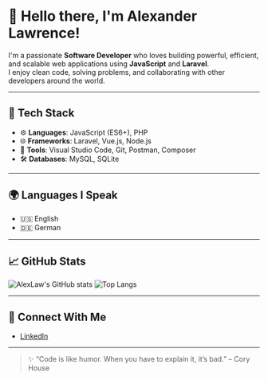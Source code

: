 # 👋 Hello there, I'm Alexander Lawrence!

I'm a passionate **Software Developer** who loves building powerful, efficient, and scalable web applications using **JavaScript** and **Laravel**.  
I enjoy clean code, solving problems, and collaborating with other developers around the world.

---

## 🧰 Tech Stack

- ⚙️ **Languages**: JavaScript (ES6+), PHP  
- 🌐 **Frameworks**: Laravel, Vue.js, Node.js  
- 🧠 **Tools**: Visual Studio Code, Git, Postman, Composer  
- 🛠️ **Databases**: MySQL, SQLite

---

## 🌍 Languages I Speak

- 🇺🇸 English  
- 🇩🇪 German

---

## 📈 GitHub Stats

![AlexLaw's GitHub stats](https://github-readme-stats.vercel.app/api?username=AlexLaw-1&show_icons=true&theme=radical)
![Top Langs](https://github-readme-stats.vercel.app/api/top-langs/?username=AlexLaw-1&layout=compact&theme=radical)

---

## 🔗 Connect With Me

- [LinkedIn](https://www.youtube.com/@Alexander.Lawrence)

---

> ✨ “Code is like humor. When you have to explain it, it’s bad.” – Cory House
